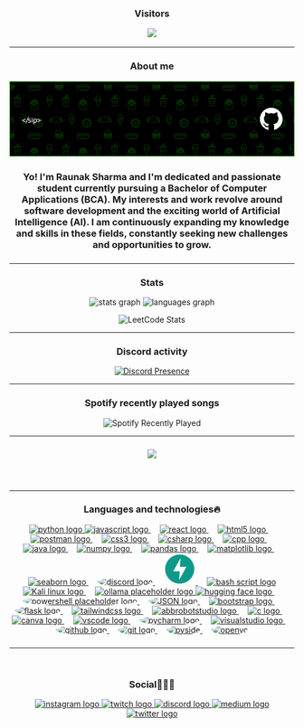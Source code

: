 <h3 align="center">Visitors</h3>


<div align="center">
  <img src="https://profile-counter.glitch.me/CoderRony955/count.svg?"  />
</div>


<hr>
<h3 align="center">About me</h3>
<div align="center">
  <img src="./header-img.png" alt="Spotify Recently Played" />
</div>

<h3 align="center">Yo! I'm Raunak Sharma and I'm dedicated and passionate student currently pursuing a Bachelor of Computer Applications (BCA). My interests and work revolve around software development and the exciting world of Artificial Intelligence (AI). I am continuously expanding my knowledge and skills in these fields, constantly seeking new challenges and opportunities to grow.</h3>

###

<hr>
<div align="center">
   <h3>Stats</h3>
  <img src="https://github-readme-stats.vercel.app/api?username=CoderRony955&hide_title=false&hide_rank=false&show_icons=true&include_all_commits=true&count_private=true&disable_animations=false&theme=dracula&locale=en&hide_border=false" height="150" alt="stats graph"  />
  <img src="https://github-readme-stats.vercel.app/api/top-langs?username=CoderRony955&locale=en&hide_title=false&layout=compact&card_width=320&langs_count=5&theme=dark&hide_border=false" height="150" alt="languages graph"  />

  ![LeetCode Stats](https://leetcard.jacoblin.cool/raunakksh?theme=dark&font=Red%20Hat%20Mono)
</div>

<hr>

<h3 align="center">Discord activity</h3>
<div align="center">
    <a href="https://discord.com/users/775201117658546206">
        <img src="https://lanyard.cnrad.dev/api/775201117658546206" alt="Discord Presence" />
    </a>
</div>

<hr>
<h3 align="center">Spotify recently played songs</h3>
<div align="center">
  <img src="https://spotify-recently-played-readme.vercel.app/api?user=hok6nzqi95wntldffdkizlrh0" alt="Spotify Recently Played" />
</div>

<hr>



###
<div align="center">
  <img height="270" src="https://media1.tenor.com/m/XrdDpwgmEKYAAAAC/typing-papers.gif"  />
</div>

###


<br clear="both">

<hr>
<div align="center">
  <h3>Languages and technologies🔥</h3>
  
  <a href="https://www.python.org" target="_blank">
    <img src="https://cdn.jsdelivr.net/gh/devicons/devicon/icons/python/python-original.svg" height="56" alt="python logo" />
  </a>
  <a href="https://developer.mozilla.org/en-US/docs/Web/JavaScript" target="_blank">
    <img src="https://freesvg.org/img/js_logo.png" height="56" alt="javascript logo" />
  </a>
  <img width="12" />
  <a href="https://react.dev/" target="_blank">
    <img src="https://cdn4.iconfinder.com/data/icons/logos-3/600/React.js_logo-1024.png" height="56" alt="react logo" />
  </a>
  <img width="12" />
  <a href="https://developer.mozilla.org/en-US/docs/Web/HTML" target="_blank">
    <img src="https://cdn.jsdelivr.net/gh/devicons/devicon/icons/html5/html5-original.svg" height="56" alt="html5 logo" />
  </a>
  <img width="12" />
  <a href="https://www.postman.com/downloads/" target="_blank">
    <img src="https://uxwing.com/wp-content/themes/uxwing/download/brands-and-social-media/postman-icon.png" height="56" alt="postman logo" />
  </a>
  <img width="12" />
  <a href="https://developer.mozilla.org/en-US/docs/Web/CSS" target="_blank">
    <img src="https://cdn.jsdelivr.net/gh/devicons/devicon/icons/css3/css3-original.svg" height="56" alt="css3 logo" />
  </a>
  <img width="12" />
  <a href="https://docs.microsoft.com/en-us/dotnet/csharp/" target="_blank">
    <img src="https://cdn.jsdelivr.net/gh/devicons/devicon/icons/csharp/csharp-original.svg" height="56" alt="csharp logo" />
  </a>
    <img width="12" />
  <a href="https://isocpp.org/" target="_blank">
    <img src="https://upload.wikimedia.org/wikipedia/commons/thumb/1/18/ISO_C%2B%2B_Logo.svg/459px-ISO_C%2B%2B_Logo.svg.png" height="56" alt="cpp logo" />
  </a>
  <img width="12" />
  <a href="https://www.java.com/en/" target="_blank">
    <img src="https://cdn.iconscout.com/icon/free/png-512/free-java-logo-icon-download-in-svg-png-gif-file-formats--wordmark-programming-language-pack-logos-icons-1174953.png?f=webp&w=256" height="56" alt="java logo" />
  </a>
  <img width="12" />
  <a href="https://numpy.org" target="_blank">
    <img src="https://cdn.jsdelivr.net/gh/devicons/devicon/icons/numpy/numpy-original.svg" height="56" alt="numpy logo" />
  </a>
  <img width="12" />
  <a href="https://pandas.pydata.org" target="_blank">
    <img src="https://cdn.jsdelivr.net/gh/devicons/devicon/icons/pandas/pandas-original.svg" height="56" alt="pandas logo" />
  </a>
  <img width="12" />
  <a href="https://matplotlib.org" target="_blank">
    <img src="https://cdn.jsdelivr.net/gh/devicons/devicon/icons/matplotlib/matplotlib-original.svg" height="56" alt="matplotlib logo" />
  </a>
  <img width="12" />
  <a href="https://seaborn.pydata.org" target="_blank">
    <img src="https://seaborn.pydata.org/_images/logo-mark-lightbg.svg" height="56" alt="seaborn logo" />
  </a>
  <img width="12" />
  <a href="https://discordpy.readthedocs.io" target="_blank">
    <img src="https://d112y698adiu2z.cloudfront.net/photos/production/software_photos/001/502/804/datas/gallery.jpg" height="56"  alt="discord logo" style="border-radius: 50%";/>
  </a>
  <img width="12" />
  <a href="https://fastapi.tiangolo.com/" target="_blank">
    <img src="https://raw.githubusercontent.com/github/explore/5deae0f0b95cec79f799c152535ca275e64595bb/topics/fastapi/fastapi.png" height="56" alt="fastapi logo" />
  </a>
  <img width="12" />
  <a href="https://www.javatpoint.com/bash-scripting" target="_blank">
    <img src="https://d33wubrfki0l68.cloudfront.net/306f655dcc33cc3d958cab80d78d3f2da427974c/a2bd8/img/logo/svg/full_colored_dark.svg" height="56" alt="bash script logo" />
  </a>
  <a href="https://www.kali.org/" target="_blank">
    <img src="https://www.freelogovectors.net/wp-content/uploads/2021/12/kali-logo-freelogovectors.net_.png" height="56" alt="Kali linux logo" />
  </a>
  <img width="12" />
  <a href="https://ollama.com" target="_blank">
    <img src="https://ollama.com/public/assets/c889cc0d-cb83-4c46-a98e-0d0e273151b9/42f6b28d-9117-48cd-ac0d-44baaf5c178e.png" height="56" alt="ollama placeholder logo" />
  </a>
  <a href="https://huggingface.co/" target="_blank">
    <img src="https://www.intel.com/content/dam/www/central-libraries/us/en/images/2022-08/logo-hugging-face-rwd.png" height="56" alt="hugging face logo" />
  </a>
  <img width="12" />
  <a href="https://learn.microsoft.com/en-us/powershell/" target="_blank">
    <img src="https://cdn.worldvectorlogo.com/logos/powershell.svg" height="56" alt="powershell placeholder logo" style="border-radius: 50%;" />
  </a>
    <img width="12" />
  <a href="https://www.json.org/json-en.html" target="_blank">
    <img src="https://upload.wikimedia.org/wikipedia/commons/thumb/c/c9/JSON_vector_logo.svg/182px-JSON_vector_logo.svg.png" height="56" alt="JSON logo" style="border-radius: 50%;" />
  </a>
  <img width="12" />
  <a href="https://getbootstrap.com" target="_blank">
    <img src="https://cdn.jsdelivr.net/gh/devicons/devicon/icons/bootstrap/bootstrap-original.svg" height="56" alt="bootstrap logo" />
  </a>
  <img width="12" />
<a href="https://flask.palletsprojects.com/" target="_blank">
  <img src="https://cdn.jsdelivr.net/gh/devicons/devicon/icons/flask/flask-original.svg" height="56" alt="flask logo" style="border-radius: 50%;" />
</a>
  <img width="12" />
  <a href="https://tailwindcss.com" target="_blank">
    <img src="https://cdn.jsdelivr.net/gh/devicons/devicon/icons/tailwindcss/tailwindcss-original-wordmark.svg" height="56" alt="tailwindcss logo" />
  </a>
  <img width="12" />
  <a href="https://www.abbrobotstudio.com" target="_blank">
    <img src="https://skillicons.dev/icons?i=bots" height="56" alt="abbrobotstudio logo" />
  </a>

  <img width="12" />
  <a href="https://en.wikipedia.org/wiki/C_(programming_language)" target="_blank">
    <img src="https://cdn.jsdelivr.net/gh/devicons/devicon/icons/c/c-original.svg" height="56" alt="c logo" />
  </a>
  <img width="12" />
  <a href="https://www.canva.com" target="_blank">
    <img src="https://cdn.jsdelivr.net/gh/devicons/devicon/icons/canva/canva-original.svg" height="56" alt="canva logo" />
  </a>
  <img width="12" />
  <a href="https://code.visualstudio.com" target="_blank">
    <img src="https://cdn.jsdelivr.net/gh/devicons/devicon/icons/vscode/vscode-original.svg" height="56" alt="vscode logo" />
  </a>
  <img width="12" />
  <a href="https://www.jetbrains.com/pycharm/" target="_blank">
    <img src="https://blogger.googleusercontent.com/img/a/AVvXsEjYp9i8cGlbtItnf7ku20meAhfGgMG55_T5pXyStrWe4G32k7TILtSFRdzKm_6upNpXMgEM-Xqpsop6_UmXo62qG5Eq9PcAvzVgQlRAyhomFE52HKid__n1SpiNdjV-H7PVNOSpxerHHzOMyAR9f4D1JWkI3WRaz3UePaYsqHOwqJ3XCgPchgOLlhjJww=w200-h200" height="56" alt="pycharm logo" style="border-radius: 50%;" />
  </a>
  <img width="12" />
  <a href="https://visualstudio.microsoft.com" target="_blank">
    <img src="https://cdn.jsdelivr.net/gh/devicons/devicon/icons/visualstudio/visualstudio-plain.svg" height="56" alt="visualstudio logo" />
  </a>
<img width="12" />
<a href="https://github.com/" target="_blank">
  <img src="https://cdn.jsdelivr.net/gh/devicons/devicon/icons/github/github-original.svg" height="56" alt="github logo" style="border-radius: 50%;" />
</a>
<img width="12" />
<a href="https://git-scm.com/" target="_blank">
  <img src="https://cdn.jsdelivr.net/gh/devicons/devicon/icons/git/git-original.svg" height="56" alt="git logo" style="border-radius: 50%;" />
</a>
<img width="12" />
<a href="https://wiki.qt.io/Qt_for_Python" target="_blank">
  <img src="https://qt-wiki-uploads.s3.amazonaws.com/images/0/07/PySideLogo1.png" height="56" alt="pyside" style="border-radius: 50%;" />
</a>
<img width="12" />
<a href="https://opencv.org/" target="_blank">
  <img src="https://upload.wikimedia.org/wikipedia/commons/thumb/3/32/OpenCV_Logo_with_text_svg_version.svg/730px-OpenCV_Logo_with_text_svg_version.svg.png" height="56" alt="openvc" style="border-radius: 50%;" />
</a>


</div>

###

<hr>
<br clear="both">
<div align="center">
  <h3>Social🧑🏻‍💻</h3>
  
  <a href="https://www.instagram.com/__raunakk__/" target="_blank">
    <img src="https://img.shields.io/static/v1?message=Instagram&logo=instagram&label=&color=E4405F&logoColor=white&labelColor=&style=flat" height="35" alt="instagram logo"  />
  </a>
  <a href="https://www.twitch.tv/phantomxd95" target="_blank">
    <img src="https://img.shields.io/static/v1?message=Twitch&logo=twitch&label=&color=9146FF&logoColor=white&labelColor=&style=flat" height="35" alt="twitch logo"  />
  </a>
  <a href="https://discord.gg/SK9k6mdzvP" target="_blank">
    <img src="https://img.shields.io/static/v1?message=Discord&logo=discord&label=&color=7289DA&logoColor=white&labelColor=&style=flat" height="35" alt="discord logo"  />
  </a>
  <a href="https://medium.com/@1973reenaraunak" target="_blank">
    <img src="https://img.shields.io/static/v1?message=Medium&logo=medium&label=&color=12100E&logoColor=white&labelColor=&style=flat" height="35" alt="medium logo"  />
  </a>
  <a href="https://x.com/__Raunakk__" target="_blank">
    <img src="https://img.shields.io/static/v1?message=Twitter&logo=twitter&label=&color=1DA1F2&logoColor=white&labelColor=&style=flat" height="35" alt="twitter logo"  />
  </a>

</div>

###
